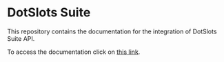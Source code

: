 # DotSlots Suite

This repository contains the documentation for the integration of DotSlots Suite API.

To access the documentation click on [this link](https://github.com/dotworkers/dotslots-suite/wiki).
